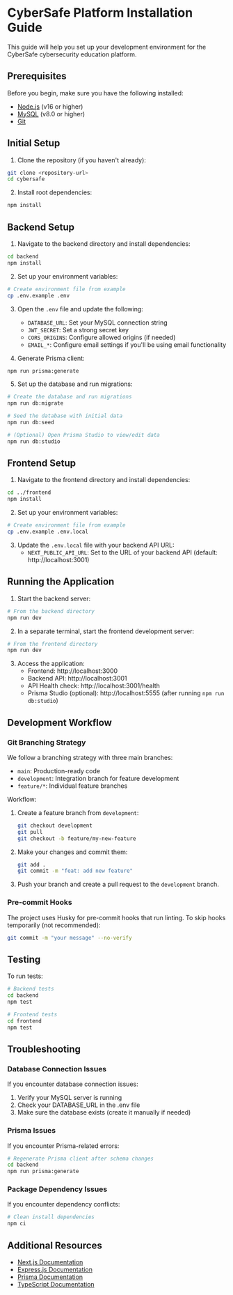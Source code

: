 # CyberSafe Platform Installation Guide

This guide will help you set up your development environment for the CyberSafe cybersecurity education platform.

## Prerequisites

Before you begin, make sure you have the following installed:

- [Node.js](https://nodejs.org/) (v16 or higher)
- [MySQL](https://www.mysql.com/) (v8.0 or higher)
- [Git](https://git-scm.com/)

## Initial Setup

1. Clone the repository (if you haven't already):

```bash
git clone <repository-url>
cd cybersafe
```

2. Install root dependencies:

```bash
npm install
```

## Backend Setup

1. Navigate to the backend directory and install dependencies:

```bash
cd backend
npm install
```

2. Set up your environment variables:

```bash
# Create environment file from example
cp .env.example .env
```

3. Open the `.env` file and update the following:
   - `DATABASE_URL`: Set your MySQL connection string
   - `JWT_SECRET`: Set a strong secret key
   - `CORS_ORIGINS`: Configure allowed origins (if needed)
   - `EMAIL_*`: Configure email settings if you'll be using email functionality

4. Generate Prisma client:

```bash
npm run prisma:generate
```

5. Set up the database and run migrations:

```bash
# Create the database and run migrations
npm run db:migrate

# Seed the database with initial data
npm run db:seed

# (Optional) Open Prisma Studio to view/edit data
npm run db:studio
```

## Frontend Setup

1. Navigate to the frontend directory and install dependencies:

```bash
cd ../frontend
npm install
```

2. Set up your environment variables:

```bash
# Create environment file from example
cp .env.example .env.local
```

3. Update the `.env.local` file with your backend API URL:
   - `NEXT_PUBLIC_API_URL`: Set to the URL of your backend API (default: http://localhost:3001)

## Running the Application

1. Start the backend server:

```bash
# From the backend directory
npm run dev
```

2. In a separate terminal, start the frontend development server:

```bash
# From the frontend directory
npm run dev
```

3. Access the application:
   - Frontend: http://localhost:3000
   - Backend API: http://localhost:3001
   - API Health check: http://localhost:3001/health
   - Prisma Studio (optional): http://localhost:5555 (after running `npm run db:studio`)

## Development Workflow

### Git Branching Strategy

We follow a branching strategy with three main branches:

- `main`: Production-ready code
- `development`: Integration branch for feature development
- `feature/*`: Individual feature branches

Workflow:

1. Create a feature branch from `development`:
   ```bash
   git checkout development
   git pull
   git checkout -b feature/my-new-feature
   ```

2. Make your changes and commit them:
   ```bash
   git add .
   git commit -m "feat: add new feature"
   ```

3. Push your branch and create a pull request to the `development` branch.

### Pre-commit Hooks

The project uses Husky for pre-commit hooks that run linting. To skip hooks temporarily (not recommended):

```bash
git commit -m "your message" --no-verify
```

## Testing

To run tests:

```bash
# Backend tests
cd backend
npm test

# Frontend tests
cd frontend
npm test
```

## Troubleshooting

### Database Connection Issues

If you encounter database connection issues:

1. Verify your MySQL server is running
2. Check your DATABASE_URL in the .env file
3. Make sure the database exists (create it manually if needed)

### Prisma Issues

If you encounter Prisma-related errors:

```bash
# Regenerate Prisma client after schema changes
cd backend
npm run prisma:generate
```

### Package Dependency Issues

If you encounter dependency conflicts:

```bash
# Clean install dependencies
npm ci
```

## Additional Resources

- [Next.js Documentation](https://nextjs.org/docs)
- [Express.js Documentation](https://expressjs.com/)
- [Prisma Documentation](https://www.prisma.io/docs/)
- [TypeScript Documentation](https://www.typescriptlang.org/docs/)
